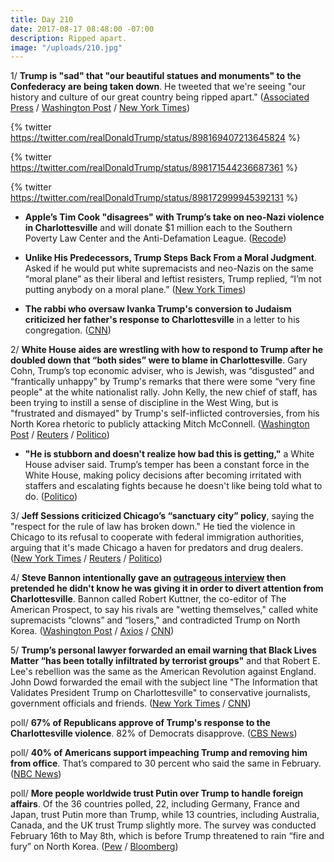 ```yaml
---
title: Day 210
date: 2017-08-17 08:48:00 -07:00
description: Ripped apart.
image: "/uploads/210.jpg"
---
```


1/ **Trump is "sad" that "our beautiful statues and monuments" to the Confederacy are being taken down**. He tweeted that we're seeing "our history and culture of our great country being ripped apart." ([Associated Press](https://apnews.com/b6b0517b68dd4fd1915ae592d2c1de47) / [Washington Post](https://www.washingtonpost.com/news/post-politics/wp/2017/08/17/trump-mourns-loss-of-beautiful-statues-and-monuments-in-wake-of-charlottesville-rally-over-robert-e-lee-statue/) / [New York Times](https://www.nytimes.com/2017/08/17/us/politics/trump-charlottesville-confederate-statues.html))

{% twitter https://twitter.com/realDonaldTrump/status/898169407213645824 %}

{% twitter https://twitter.com/realDonaldTrump/status/898171544236687361 %}

{% twitter https://twitter.com/realDonaldTrump/status/898172999945392131 %}

* **Apple’s Tim Cook "disagrees" with Trump’s take on neo-Nazi violence in Charlottesville** and will donate $1 million each to the Southern Poverty Law Center and the Anti-Defamation League. ([Recode](https://www.recode.net/2017/8/16/16160202/apple-tim-cook-donald-trump-neo-nazi-violence-charlottesville))

* **Unlike His Predecessors, Trump Steps Back From a Moral Judgment**. Asked if he would put white supremacists and neo-Nazis on the same “moral plane” as their liberal and leftist resisters, Trump replied, “I’m not putting anybody on a moral plane.” ([New York Times](https://www.nytimes.com/2017/08/16/us/politics/trump-charlottesville-moral-neo-nazis.html))

* **The rabbi who oversaw Ivanka Trump's conversion to Judaism criticized her father's response to Charlottesville** in a letter to his congregation. ([CNN](http://www.cnn.com/2017/08/17/politics/ivanka-trump-rabbi-criticizes-trump/index.html))

2/ **White House aides are wrestling with how to respond to Trump after he doubled down that “both sides” were to blame in Charlottesville**. Gary Cohn, Trump’s top economic adviser, who is Jewish, was “disgusted” and “frantically unhappy" by Trump's remarks that there were some “very fine people" at the white nationalist rally. John Kelly, the new chief of staff, has been trying to instill a sense of discipline in the West Wing, but is "frustrated and dismayed" by Trump's self-inflicted controversies, from his North Korea rhetoric to publicly attacking Mitch McConnell. ([Washington Post](https://www.washingtonpost.com/politics/trumps-lack-of-discipline-leaves-new-chief-of-staff-frustrated-and-dismayed/2017/08/16/9aec8e16-82b8-11e7-82a4-920da1aeb507_story.html) / [Reuters](https://www.reuters.com/article/us-usa-trump-staff-idUSKCN1AX069?) / [Politico](http://www.politico.com/story/2017/08/16/trump-race-charlottesville-white-house-aides-react-241695))

* **"He is stubborn and doesn't realize how bad this is getting,"** a White House adviser said. Trump’s temper has been a constant force in the White House, making policy decisions after becoming irritated with staffers and escalating fights because he doesn't like being told what to do. ([Politico](http://www.politico.com/story/2017/08/16/trump-charlottesville-temper-chaos-241721))

3/ **Jeff Sessions criticized Chicago’s “sanctuary city” policy**, saying the "respect for the rule of law has broken down." He tied the violence in Chicago to its refusal to cooperate with federal immigration authorities, arguing that it's made Chicago a haven for predators and drug dealers. ([New York Times](https://www.nytimes.com/2017/08/16/us/politics/sessions-sanctuary-cities-chicago-miami.html) / [Reuters](https://www.reuters.com/article/us-usa-immigration-sanctuary-idUSKCN1AW2NX) / [Politico](http://www.politico.com/story/2017/08/16/jeff-sessions-sanctuary-cities-chicago-rahm-emanuel-241711))

4/ **Steve Bannon intentionally gave an [outrageous interview](http://prospect.org/article/steve-bannon-unrepentant) then pretended he didn't know he was giving it in order to divert attention from Charlottesville**. Bannon called Robert Kuttner, the co-editor of The American Prospect, to say his rivals are "wetting themselves," called white supremacists “clowns” and “losers," and contradicted Trump on North Korea. ([Washington Post](https://www.washingtonpost.com/news/morning-mix/wp/2017/08/17/steve-bannon-contradicts-trump-on-north-korea-talks-of-rivals-and-white-supremacists-in-unusual-interview-with-progressive-magazine/) / [Axios](https://www.axios.com/bannons-colleagues-disturbed-by-interview-with-left-wing-publication-2473835346.html) / [CNN](http://www.cnn.com/2017/08/17/politics/steve-bannon-interview-strategy/index.html))

5/ **Trump’s personal lawyer forwarded an email warning that Black Lives Matter “has been totally infiltrated by terrorist groups"** and that Robert E. Lee's rebellion was the same as the American Revolution against England. John Dowd forwarded the email with the subject line "The Information that Validates President Trump on Charlottesville" to conservative journalists, government officials and friends. ([New York Times](https://www.nytimes.com/2017/08/16/us/politics/trump-lawyer-email-race-charlottesville.html) / [CNN](http://www.cnn.com/2017/08/16/politics/john-dowd-donald-trump-lawyer-robert-e-lee/index.html))

poll/ **67% of Republicans approve of Trump's response to the Charlottesville violence**. 82% of Democrats disapprove. ([CBS News](https://www.cbsnews.com/news/americans-divided-over-trumps-response-to-charlottesville-cbs-news-poll/?linkId=41076262))

poll/ **40% of Americans support impeaching Trump and removing him from office**. That’s compared to 30 percent who said the same in February. ([NBC News](http://www.nbcnews.com/politics/first-read/poll-40-percent-now-support-trump-impeachment-n793251))

poll/ **More people worldwide trust Putin over Trump to handle foreign affairs**. Of the 36 countries polled, 22, including Germany, France and Japan, trust Putin more than Trump, while 13 countries, including Australia, Canada, and the UK trust Trump slightly more. The survey was conducted February 16th to May 8th, which is before Trump threatened to rain “fire and fury” on North Korea. ([Pew](http://www.pewglobal.org/2017/08/16/publics-worldwide-unfavorable-toward-putin-russia/) / [Bloomberg](https://www.bloomberg.com/news/articles/2017-08-16/world-trusts-putin-more-than-trump-in-foreign-affairs-pew-says))
